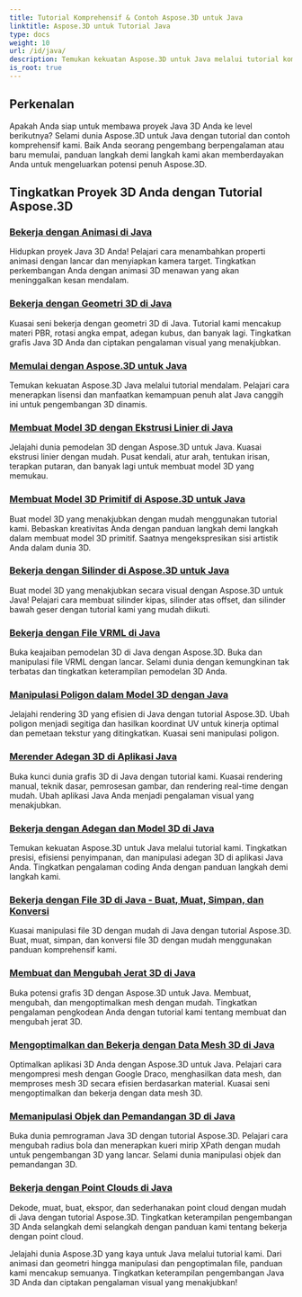 ```yaml
---
title: Tutorial Komprehensif & Contoh Aspose.3D untuk Java
linktitle: Aspose.3D untuk Tutorial Java
type: docs
weight: 10
url: /id/java/
description: Temukan kekuatan Aspose.3D untuk Java melalui tutorial komprehensif. Tingkatkan proyek Java 3D Anda dengan tutorial tentang animasi, geometri, lisensi, dan banyak lagi!
is_root: true
---
```

## Perkenalan

Apakah Anda siap untuk membawa proyek Java 3D Anda ke level berikutnya? Selami dunia Aspose.3D untuk Java dengan tutorial dan contoh komprehensif kami. Baik Anda seorang pengembang berpengalaman atau baru memulai, panduan langkah demi langkah kami akan memberdayakan Anda untuk mengeluarkan potensi penuh Aspose.3D.

## Tingkatkan Proyek 3D Anda dengan Tutorial Aspose.3D

### [Bekerja dengan Animasi di Java](./animations/)

Hidupkan proyek Java 3D Anda! Pelajari cara menambahkan properti animasi dengan lancar dan menyiapkan kamera target. Tingkatkan perkembangan Anda dengan animasi 3D menawan yang akan meninggalkan kesan mendalam.

### [Bekerja dengan Geometri 3D di Java](./geometry/)

Kuasai seni bekerja dengan geometri 3D di Java. Tutorial kami mencakup materi PBR, rotasi angka empat, adegan kubus, dan banyak lagi. Tingkatkan grafis Java 3D Anda dan ciptakan pengalaman visual yang menakjubkan.

### [Memulai dengan Aspose.3D untuk Java](./licensing/)

Temukan kekuatan Aspose.3D Java melalui tutorial mendalam. Pelajari cara menerapkan lisensi dan manfaatkan kemampuan penuh alat Java canggih ini untuk pengembangan 3D dinamis.

### [Membuat Model 3D dengan Ekstrusi Linier di Java](./linear-extrusion/)

Jelajahi dunia pemodelan 3D dengan Aspose.3D untuk Java. Kuasai ekstrusi linier dengan mudah. Pusat kendali, atur arah, tentukan irisan, terapkan putaran, dan banyak lagi untuk membuat model 3D yang memukau.

### [Membuat Model 3D Primitif di Aspose.3D untuk Java](./primitive-3d-models/)

Buat model 3D yang menakjubkan dengan mudah menggunakan tutorial kami. Bebaskan kreativitas Anda dengan panduan langkah demi langkah dalam membuat model 3D primitif. Saatnya mengekspresikan sisi artistik Anda dalam dunia 3D.

### [Bekerja dengan Silinder di Aspose.3D untuk Java](./cylinders/)

Buat model 3D yang menakjubkan secara visual dengan Aspose.3D untuk Java! Pelajari cara membuat silinder kipas, silinder atas offset, dan silinder bawah geser dengan tutorial kami yang mudah diikuti.

### [Bekerja dengan File VRML di Java](./vrml-files/)

Buka keajaiban pemodelan 3D di Java dengan Aspose.3D. Buka dan manipulasi file VRML dengan lancar. Selami dunia dengan kemungkinan tak terbatas dan tingkatkan keterampilan pemodelan 3D Anda.

### [Manipulasi Poligon dalam Model 3D dengan Java](./polygon/)

Jelajahi rendering 3D yang efisien di Java dengan tutorial Aspose.3D. Ubah poligon menjadi segitiga dan hasilkan koordinat UV untuk kinerja optimal dan pemetaan tekstur yang ditingkatkan. Kuasai seni manipulasi poligon.

### [Merender Adegan 3D di Aplikasi Java](./rendering-3d-scenes/)

Buka kunci dunia grafis 3D di Java dengan tutorial kami. Kuasai rendering manual, teknik dasar, pemrosesan gambar, dan rendering real-time dengan mudah. Ubah aplikasi Java Anda menjadi pengalaman visual yang menakjubkan.

### [Bekerja dengan Adegan dan Model 3D di Java](./3d-scenes-and-models/)

Temukan kekuatan Aspose.3D untuk Java melalui tutorial kami. Tingkatkan presisi, efisiensi penyimpanan, dan manipulasi adegan 3D di aplikasi Java Anda. Tingkatkan pengalaman coding Anda dengan panduan langkah demi langkah kami.

### [Bekerja dengan File 3D di Java - Buat, Muat, Simpan, dan Konversi](./load-and-save/)

Kuasai manipulasi file 3D dengan mudah di Java dengan tutorial Aspose.3D. Buat, muat, simpan, dan konversi file 3D dengan mudah menggunakan panduan komprehensif kami.

### [Membuat dan Mengubah Jerat 3D di Java](./transforming-3d-meshes/)

Buka potensi grafis 3D dengan Aspose.3D untuk Java. Membuat, mengubah, dan mengoptimalkan mesh dengan mudah. Tingkatkan pengalaman pengkodean Anda dengan tutorial kami tentang membuat dan mengubah jerat 3D.

### [Mengoptimalkan dan Bekerja dengan Data Mesh 3D di Java](./3d-mesh-data/)

Optimalkan aplikasi 3D Anda dengan Aspose.3D untuk Java. Pelajari cara mengompresi mesh dengan Google Draco, menghasilkan data mesh, dan memproses mesh 3D secara efisien berdasarkan material. Kuasai seni mengoptimalkan dan bekerja dengan data mesh 3D.

### [Memanipulasi Objek dan Pemandangan 3D di Java](./3d-objects-and-scenes/)

Buka dunia pemrograman Java 3D dengan tutorial Aspose.3D. Pelajari cara mengubah radius bola dan menerapkan kueri mirip XPath dengan mudah untuk pengembangan 3D yang lancar. Selami dunia manipulasi objek dan pemandangan 3D.

### [Bekerja dengan Point Clouds di Java](./point-clouds/)

Dekode, muat, buat, ekspor, dan sederhanakan point cloud dengan mudah di Java dengan tutorial Aspose.3D. Tingkatkan keterampilan pengembangan 3D Anda selangkah demi selangkah dengan panduan kami tentang bekerja dengan point cloud.

Jelajahi dunia Aspose.3D yang kaya untuk Java melalui tutorial kami. Dari animasi dan geometri hingga manipulasi dan pengoptimalan file, panduan kami mencakup semuanya. Tingkatkan keterampilan pengembangan Java 3D Anda dan ciptakan pengalaman visual yang menakjubkan!